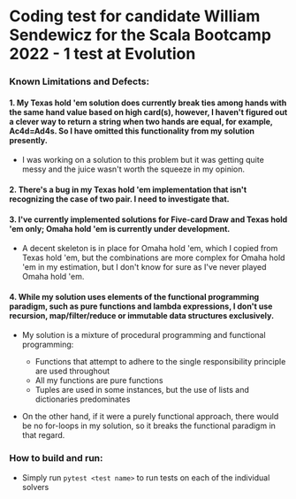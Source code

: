 # Coding test for candidate William Sendewicz for the Scala Bootcamp 2022 - 1 test at Evolution

### Known Limitations and Defects:

#### 1. My Texas hold 'em solution does currently break ties among hands with the same hand value based on high card(s), however, I haven't figured out a clever way to return a string when two hands are equal, for example, Ac4d=Ad4s. So I have omitted this functionality from my solution presently.

- I was working on a solution to this problem but it was getting quite messy and the juice wasn't worth the squeeze in my opinion.


#### 2. There's a bug in my Texas hold 'em implementation that isn't recognizing the case of two pair. I need to investigate that.


#### 3. I've currently implemented solutions for Five-card Draw and Texas hold 'em only; Omaha hold 'em is currently under development.

- A decent skeleton is in place for Omaha hold 'em, which I copied from Texas hold 'em, but the combinations are more complex for Omaha hold 'em in my estimation, but I don't know for sure as I've never played Omaha hold 'em.


#### 4. While my solution uses elements of the functional programming paradigm, such as pure functions and lambda expressions, I don't use recursion, map/filter/reduce or immutable data structures exclusively.

  - My solution is a mixture of procedural programming and functional programming:
    - Functions that attempt to adhere to the single responsibility principle are used throughout
    - All my functions are pure functions
    - Tuples are used in some instances, but the use of lists and dictionaries predominates

  - On the other hand, if it were a purely functional approach, there would be no for-loops in my solution, so it breaks the functional paradigm in that regard.

### How to build and run:
- Simply run `pytest <test name>` to run tests on each of the individual solvers